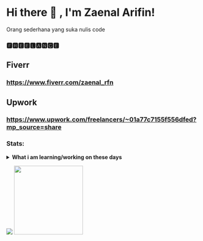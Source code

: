 
# Hi there 👋 , I'm Zaenal Arifin!
Orang sederhana yang suka nulis code

### 🅵🆁🅴🅴🅻🅰🅽🅲🅴
## Fiverr
### https://www.fiverr.com/zaenal_rfn
## Upwork
### https://www.upwork.com/freelancers/~01a77c7155f556dfed?mp_source=share

### Stats:
<details>
 <summary><strong>What i am learning/working on these days</strong></summary>
   - 🔭 I’m currently working on ...
   - 🌱 I’m currently learning ...
   - 👯 I’m looking to collaborate on ...
   - 🤔 I’m looking for help with ...
   - 💬 Ask me about ...
   - 📫 How to reach me: ...
   - 😄 Pronouns: ...
   - ⚡ Fun fact: ...
</details>
<p>
    <img src="https://github-readme-stats.vercel.app/api?username=zaenalrfn&hide=contribs,prs&show_icons=true&hide_border=true&title_color=000" />
    <img src="https://github-readme-stats.vercel.app/api/top-langs/?username=zaenalrfn&layout=compact" height=180 />
</p>


<!--
**bagusfe/bagusfe** is a ✨ _special_ ✨ repository because its `README.md` (this file) appears on your GitHub profile.

Here are some ideas to get you started:

- 🔭 I’m currently working on ...
- 🌱 I’m currently learning ...
- 👯 I’m looking to collaborate on ...
- 🤔 I’m looking for help with ...
- 💬 Ask me about ...
- 📫 How to reach me: ...
- 😄 Pronouns: ...
- ⚡ Fun fact: ...
-->

